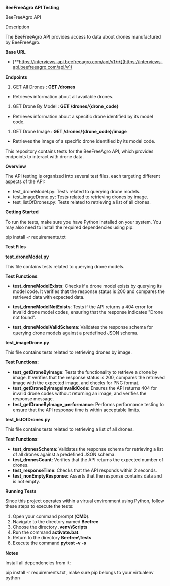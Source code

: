**BeeFreeAgro API Testing**

BeeFreeAgro API

Description

The BeeFreeAgro API provides access to data about drones manufactured by BeeFreeAgro.

**Base URL**

- [**https://interviews-api.beefreeagro.com/api/v1**](https://interviews-api.beefreeagro.com/api/v1)

**Endpoints**

1. GET All Drones : **GET /drones**
- Retrieves information about all available drones.

1. GET Drone By Model : **GET /drones/{drone\_code}**
- Retrieves information about a specific drone identified by its model code.

1. GET Drone Image : **GET /drones/{drone\_code}/image**
- Retrieves the image of a specific drone identified by its model code.

This repository contains tests for the BeeFreeAgro API, which provides endpoints to interact with drone data.

**Overview**

The API testing is organized into several test files, each targeting different aspects of the API:

- test\_droneModel.py: Tests related to querying drone models.
- test\_imageDrone.py: Tests related to retrieving drones by image.
- test\_listOfDrones.py: Tests related to retrieving a list of all drones.

**Getting Started**

To run the tests, make sure you have Python installed on your system. You may also need to install the required dependencies using pip:

pip install -r requirements.txt


**Test Files**

**test\_droneModel.py**

This file contains tests related to querying drone models.

**Test Functions**:

- **test\_droneModelExists**: Checks if a drone model exists by querying its model code. It verifies that the response status is 200 and compares the retrieved data with expected data.

- **test\_droneModelNotExists**: Tests if the API returns a 404 error for invalid drone model codes, ensuring that the response indicates "Drone not found".

- **test\_droneModelValidSchema**: Validates the response schema for querying drone models against a predefined JSON schema.

**test\_imageDrone.py**

This file contains tests related to retrieving drones by image.

**Test Functions:**

- **test\_getDroneByImage**: Tests the functionality to retrieve a drone by image. It verifies that the response status is 200, compares the retrieved image with the expected image, and checks for PNG format.
- **test\_getDroneByImageInvalidCode**: Ensures the API returns 404 for invalid drone codes without returning an image, and verifies the response message.
- **test\_getDroneByImage\_performance**: Performs performance testing to ensure that the API response time is within acceptable limits.

**test\_listOfDrones.py**

This file contains tests related to retrieving a list of all drones.

**Test Functions**:

- **test\_dronesSchema**: Validates the response schema for retrieving a list of all drones against a predefined JSON schema.
- **test\_dronesCount**: Verifies that the API returns the expected number of drones.
- **test\_responseTime**: Checks that the API responds within 2 seconds.
- **test\_nonEmptyResponse**: Asserts that the response contains data and is not empty.

**Running Tests**

Since this project operates within a virtual environment using Python, follow these steps to execute the tests:

1. Open your command prompt (**CMD**).
1. Navigate to the directory named **Beefree**
1. Choose the directory **.venv\Scripts**
1. Run the command **activate.bat**.
1. Return to the directory **Beefree\Tests**
1. Execute the command **pytest -v -s**

**Notes**

Install all dependencies from it:

pip install -r requirements.txt, make sure pip belongs to your virtualenv python

